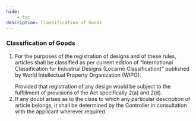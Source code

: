 ```yaml
---
hide:
    - toc
description: Classification of Goods
---
```


### Classification of Goods

1. For the purposes of the registration of designs and of these rules, articles shall be classified as per current edition of “International Classification for Industrial Designs (Locarno Classification)” published by World Intellectual Property Organization (WIPO): </p> Provided that registration of any design would be subject to the fulfillment of provisions of the Act specifically 2(a) and 2(d).
2. If any doubt arises as to the class to which any particular description of article belongs, it shall be determined by the Controller in consultation with the applicant wherever required.
